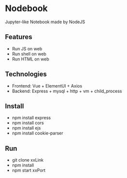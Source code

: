 # Nodebook

Jupyter-like Notebook made by NodeJS

## Features

- Run JS on web
- Run shell on web
- Run HTML on web

## Technologies

- Frontend: Vue + ElementUI + Axios
- Backend: Express + mysql + http + vm + child_process

## Install

- npm install express
- npm install cors
- npm install ejs
- npm install cookie-parser

## Run

- git clone xxLink
- npm install
- npm start xxPort
